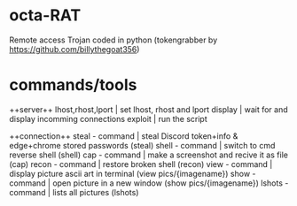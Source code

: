# octa-RAT
Remote access Trojan coded in python (tokengrabber by https://github.com/billythegoat356)
# commands/tools

++server++
lhost,rhost,lport | set lhost, rhost and lport
display | wait for and display incomming connections
exploit | run the script

++connection++
steal - command | steal Discord token+info & edge+chrome stored passwords (steal)
shell - command | switch to cmd reverse shell (shell)
cap - command | make a screenshot and recive it as file (cap)
recon - command | restore broken shell (recon)
view - command | display picture ascii art in terminal (view pics/{imagename})
show - command | open picture in a new window (show pics/{imagename})
lshots - command | lists all pictures (lshots)
